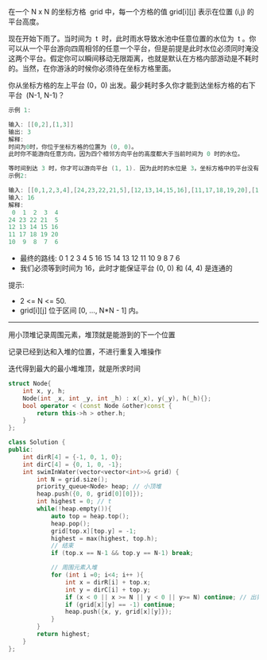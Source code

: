 在一个 N x N 的坐标方格  grid 中，每一个方格的值 grid[i][j] 表示在位置 (i,j) 的平台高度。

现在开始下雨了。当时间为  t  时，此时雨水导致水池中任意位置的水位为  t 。你可以从一个平台游向四周相邻的任意一个平台，但是前提是此时水位必须同时淹没这两个平台。假定你可以瞬间移动无限距离，也就是默认在方格内部游动是不耗时的。当然，在你游泳的时候你必须待在坐标方格里面。

你从坐标方格的左上平台 (0，0) 出发。最少耗时多久你才能到达坐标方格的右下平台  (N-1, N-1)？

```cpp
示例 1:

输入: [[0,2],[1,3]]
输出: 3
解释:
时间为0时，你位于坐标方格的位置为 (0, 0)。
此时你不能游向任意方向，因为四个相邻方向平台的高度都大于当前时间为 0 时的水位。

等时间到达 3 时，你才可以游向平台 (1, 1). 因为此时的水位是 3，坐标方格中的平台没有比水位 3 更高的，所以你可以游向坐标方格中的任意位置
示例2:

输入: [[0,1,2,3,4],[24,23,22,21,5],[12,13,14,15,16],[11,17,18,19,20],[10,9,8,7,6]]
输入: 16
解释:
 0  1  2  3  4
24 23 22 21  5
12 13 14 15 16
11 17 18 19 20
10  9  8  7  6
```

- 最终的路线: 0 1 2 3 4 5 16 15 14 13 12 11 10 9 8 7 6
- 我们必须等到时间为 16，此时才能保证平台 (0, 0) 和 (4, 4) 是连通的

提示:

- 2 <= N <= 50.
- grid[i][j] 位于区间 [0, ..., N*N - 1] 内。

---

用小顶堆记录周围元素，堆顶就是能游到的下一个位置

记录已经到达和入堆的位置，不进行重复入堆操作

迭代得到最大的最小堆堆顶，就是所求时间

```cpp
struct Node{
    int x, y, h;
    Node(int _x, int _y, int _h) : x(_x), y(_y), h(_h){};
    bool operator < (const Node &other)const {
        return this->h > other.h;
    }
};

class Solution {
public:
    int dirR[4] = {-1, 0, 1, 0};
    int dirC[4] = {0, 1, 0, -1};
    int swimInWater(vector<vector<int>>& grid) {
        int N = grid.size();
        priority_queue<Node> heap; // 小顶堆
        heap.push({0, 0, grid[0][0]});
        int highest = 0; // t
        while(!heap.empty()){
            auto top = heap.top();
            heap.pop();
            grid[top.x][top.y] = -1;
            highest = max(highest, top.h);
            // 结束
            if (top.x == N-1 && top.y == N-1) break;

            // 周围元素入堆
            for (int i =0; i<4; i++ ){
                int x = dirR[i] + top.x;
                int y = dirC[i] + top.y;
                if (x < 0 || x >= N || y < 0 || y>= N) continue; // 出界
                if (grid[x][y] == -1) continue;
                heap.push({x, y, grid[x][y]});
            }
        }
        return highest;
    }
};
```
